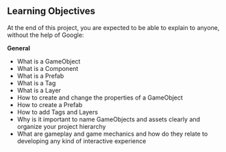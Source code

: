 ## Learning Objectives
At the end of this project, you are expected to be able to explain to anyone, without the help of Google:

**General**
- What is a GameObject
- What is a Component
- What is a Prefab
- What is a Tag
- What is a Layer
- How to create and change the properties of a GameObject
- How to create a Prefab
- How to add Tags and Layers
- Why is it important to name GameObjects and assets clearly and organize your project hierarchy
- What are gameplay and game mechanics and how do they relate to developing any kind of interactive experience